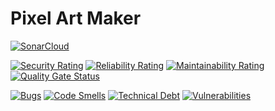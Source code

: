 # Pixel Art Maker

[![SonarCloud](https://sonarcloud.io/images/project_badges/sonarcloud-white.svg)](https://sonarcloud.io/dashboard?id=SondosSamii_Pixel-Art-Maker)

[![Security Rating](https://sonarcloud.io/api/project_badges/measure?project=SondosSamii_Pixel-Art-Maker&metric=security_rating)](https://sonarcloud.io/dashboard?id=SondosSamii_Pixel-Art-Maker)
[![Reliability Rating](https://sonarcloud.io/api/project_badges/measure?project=SondosSamii_Pixel-Art-Maker&metric=reliability_rating)](https://sonarcloud.io/dashboard?id=SondosSamii_Pixel-Art-Maker)
[![Maintainability Rating](https://sonarcloud.io/api/project_badges/measure?project=SondosSamii_Pixel-Art-Maker&metric=sqale_rating)](https://sonarcloud.io/dashboard?id=SondosSamii_Pixel-Art-Maker)
[![Quality Gate Status](https://sonarcloud.io/api/project_badges/measure?project=SondosSamii_Pixel-Art-Maker&metric=alert_status)](https://sonarcloud.io/dashboard?id=SondosSamii_Pixel-Art-Maker)


[![Bugs](https://sonarcloud.io/api/project_badges/measure?project=SondosSamii_Pixel-Art-Maker&metric=bugs)](https://sonarcloud.io/dashboard?id=SondosSamii_Pixel-Art-Maker)
[![Code Smells](https://sonarcloud.io/api/project_badges/measure?project=SondosSamii_Pixel-Art-Maker&metric=code_smells)](https://sonarcloud.io/dashboard?id=SondosSamii_Pixel-Art-Maker)
[![Technical Debt](https://sonarcloud.io/api/project_badges/measure?project=SondosSamii_Pixel-Art-Maker&metric=sqale_index)](https://sonarcloud.io/dashboard?id=SondosSamii_Pixel-Art-Maker)
[![Vulnerabilities](https://sonarcloud.io/api/project_badges/measure?project=SondosSamii_Pixel-Art-Maker&metric=vulnerabilities)](https://sonarcloud.io/dashboard?id=SondosSamii_Pixel-Art-Maker)
